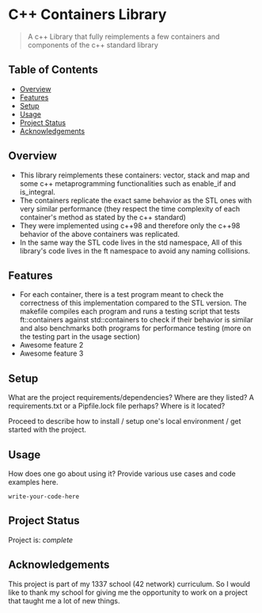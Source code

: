 # C++ Containers Library
> A c++ Library that fully reimplements a few containers and components of the c++ standard library

## Table of Contents
* [Overview](#overview)
* [Features](#features)
* [Setup](#setup)
* [Usage](#usage)
* [Project Status](#project-status)
* [Acknowledgements](#acknowledgements)

## Overview
- This library reimplements these containers: vector, stack and map and some c++ metaprogramming functionalities such as enable_if and is_integral.
- The containers replicate the exact same behavior as the STL ones with very similar performance (they respect the time complexity of each container's method as stated by the c++ standard)
- They were implemented using c++98 and therefore only the c++98 behavior of the above containers was replicated.
- In the same way the STL code lives in the std namespace, All of this library's code lives in the ft namespace to avoid any naming collisions.

## Features
- For each container, there is a test program meant to check the correctness of this implementation compared to the STL version. The makefile compiles each program and runs a testing script that tests ft::containers against std::containers to check if their behavior is similar and also benchmarks both programs for performance testing (more on the testing part in the usage section)
- Awesome feature 2
- Awesome feature 3

## Setup
What are the project requirements/dependencies? Where are they listed? A requirements.txt or a Pipfile.lock file perhaps? Where is it located?

Proceed to describe how to install / setup one's local environment / get started with the project.


## Usage
How does one go about using it?
Provide various use cases and code examples here.

`write-your-code-here`


## Project Status
Project is: _complete_


## Acknowledgements
This project is part of my 1337 school (42 network) curriculum. So I would like to thank my school for giving me the opportunity to work on a project that taught me a lot of new things.
